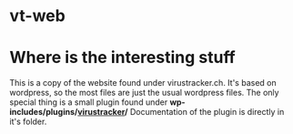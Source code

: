 # vt-web
# 

# Where is the interesting stuff

This is a copy of the website found under virustracker.ch. It's based on wordpress, so the most files are just the usual wordpress files. The only special thing is a small plugin found under **wp-includes/plugins/[virustracker](https://github.com/virustracker/vt-web/tree/master/wp-content/plugins/virustracker "virustracker")/**
Documentation of the plugin is directly in it's folder.
